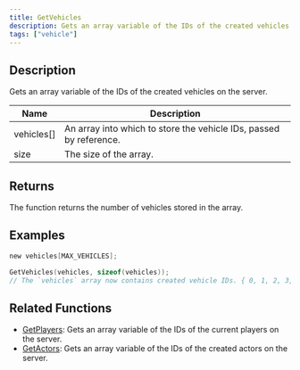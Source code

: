```yaml
---
title: GetVehicles
description: Gets an array variable of the IDs of the created vehicles on the server.
tags: ["vehicle"]
---
```


<VersionWarn version='omp v1.1.0.2612' />

## Description

Gets an array variable of the IDs of the created vehicles on the server.

| Name          | Description                                                        |
| ------------- | ------------------------------------------------------------------ |
| vehicles[]    | An array into which to store the vehicle IDs, passed by reference. |
| size          | The size of the array.                                             |

## Returns

The function returns the number of vehicles stored in the array.

## Examples

```c
new vehicles[MAX_VEHICLES];

GetVehicles(vehicles, sizeof(vehicles));
// The `vehicles` array now contains created vehicle IDs. { 0, 1, 2, 3, 4, ... }
```

## Related Functions

- [GetPlayers](GetPlayers): Gets an array variable of the IDs of the current players on the server.
- [GetActors](GetActors): Gets an array variable of the IDs of the created actors on the server.
